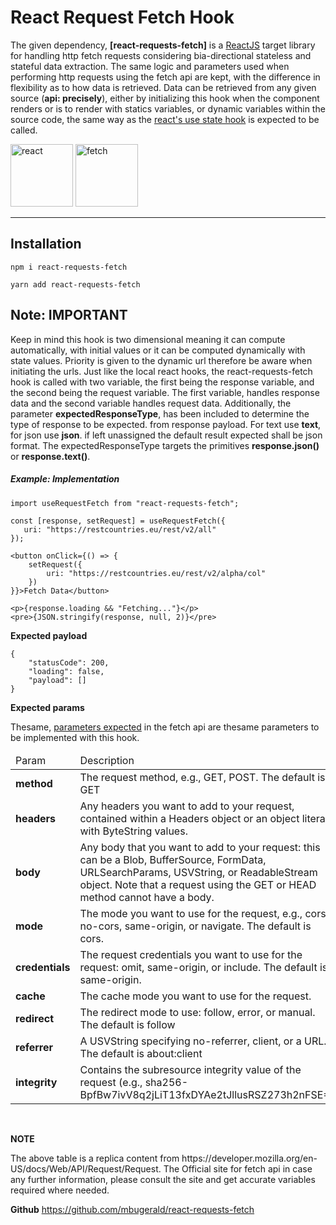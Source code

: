 # React Request Fetch Hook
The given dependency, <b>[react-requests-fetch]</b> is a  <a href="https://reactjs.org/">ReactJS</a> target library for handling http fetch requests considering bia-directional stateless and stateful data extraction.
The same logic and parameters used when performing http requests using the fetch api are kept, with the difference
in flexibility as to how data is retrieved. Data can be retrieved from any given source (<b>api: precisely</b>), either by initializing this hook when the component 
renders or is to render with statics variables, or dynamic variables within the source code, the same way as the <a href="https://reactjs.org/docs/hooks-state.html">react's use state hook</a> is expected to be called. 

<img alt="react" height="100" width="100" src="https://mildaintrainings.com/wp-content/uploads/2017/11/react-logo.png"/>
<img alt="fetch" height="100" width="100" src="https://www.freecodecamp.org/news/content/images/2020/08/wall-2.jpeg"/><hr/>

<h2>Installation</h2>
<p><code>npm i react-requests-fetch</code></p>
<p><code>yarn add react-requests-fetch</code></p>

<h2>Note: IMPORTANT</h2>
<p>
Keep in mind this hook is two dimensional meaning it can
compute automatically, with initial values or it can be computed dynamically with state values. Priority is given
to the dynamic url therefore be aware when initiating the urls. Just like the local react hooks, the react-requests-fetch hook
is called with two variable, the first being the response variable, and the second being the request variable. The first variable,
handles response data and the second variable handles request data. Additionally, the parameter <b>expectedResponseType</b>, has been included to determine the type of response to be expected.
from response payload. For text use <b>text</b>, for json use <b>json</b>. if left unassigned the default result expected shall be json format.
The expectedResponseType targets the primitives <b>response.json()</b> or <b>response.text()</b>.
</p>

<h5>Example: Implementation</h5>

```
import useRequestFetch from "react-requests-fetch";

const [response, setRequest] = useRequestFetch({
   uri: "https://restcountries.eu/rest/v2/all"
});

<button onClick={() => {
    setRequest({
        uri: "https://restcountries.eu/rest/v2/alpha/col"
    })
}}>Fetch Data</button>

<p>{response.loading && "Fetching..."}</p>
<pre>{JSON.stringify(response, null, 2)}</pre>
```

<p><b>Expected payload</b></p>

```
{
    "statusCode": 200,
    "loading": false,
    "payload": []
}
```

<p><b>Expected params</b></p>
<p>Thesame, <a href="https://developer.mozilla.org/en-US/docs/Web/API/Request/Request">parameters expected</a> in the fetch api are thesame parameters to be implemented with this hook.</p>

<table>
    <thead>
        <tr>
            <td>Param</td>
            <td>Description</td>
        </tr>
    </thead>
    <tbody>
        <tr>
            <td><b>method</b></td>
            <td>The request method, e.g., GET, POST. The default is GET</td>
        </tr>        
        <tr>
            <td><b>headers</b></td>
            <td> Any headers you want to add to your request, contained within a Headers object or an object literal with ByteString values.</td>
        </tr>        
        <tr>
            <td><b>body</b></td>
            <td>Any body that you want to add to your request: this can be a Blob, BufferSource, FormData, URLSearchParams, USVString, or ReadableStream object. Note that a request using the GET or HEAD method cannot have a body.</td>
        </tr>        
        <tr>
            <td><b>mode</b></td>
            <td>The mode you want to use for the request, e.g., cors, no-cors, same-origin, or navigate. The default is cors.</td>
        </tr>        
        <tr>
            <td><b>credentials</b></td>
            <td>The request credentials you want to use for the request: omit, same-origin, or include. The default is same-origin.</td>
        </tr>        
        <tr>
            <td><b>cache</b></td>
            <td>The cache mode you want to use for the request.</td>
        </tr>        
        <tr>
            <td><b>redirect</b></td>
            <td>The redirect mode to use: follow, error, or manual. The default is follow</td>
        </tr>        
        <tr>
            <td><b>referrer</b></td>
            <td>A USVString specifying no-referrer, client, or a URL. The default is about:client</td>
        </tr>        
        <tr>
            <td><b>integrity</b></td>
            <td>Contains the subresource integrity value of the request (e.g., sha256-BpfBw7ivV8q2jLiT13fxDYAe2tJllusRSZ273h2nFSE=)</td>
        </tr>         
    </tbody>
</table>

<br/>
<p><b>NOTE</b></p>
<p>
The above table is a replica content from https://developer.mozilla.org/en-US/docs/Web/API/Request/Request.
The Official site for fetch api in case any further information, please consult the site and get accurate variables required where needed.
</p>

<p><b>Github</b>&nbsp;<a href="https://github.com/mbugerald/react-requests-fetch">https://github.com/mbugerald/react-requests-fetch</a> </p>
